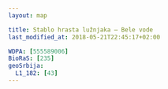 ```yaml
---
layout: map

title: Stablo hrasta lužnjaka – Bele vode
last_modified_at: 2018-05-21T22:45:17+02:00

WDPA: [555589006]
BioRaS: [235]
geoSrbija:
  L1_182: [43]
---
```

